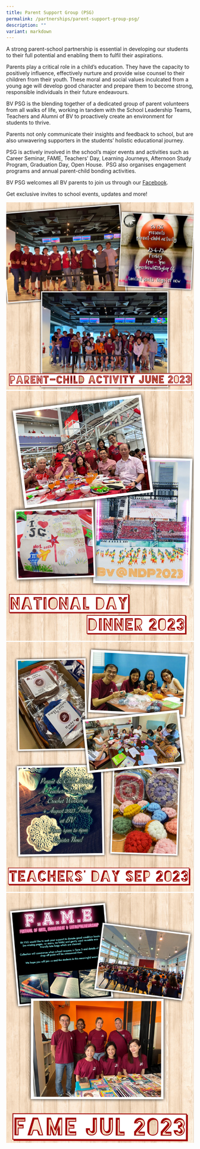 ```yaml
---
title: Parent Support Group (PSG)
permalink: /partnerships/parent-support-group-psg/
description: ""
variant: markdown
---
```

A strong parent-school partnership is essential in developing our students to their full potential and enabling them to fulfil their aspirations.  

Parents play a critical role in a child’s education. They have the capacity to positively influence, effectively nurture and provide wise counsel to their children from their youth. These moral and social values inculcated from a young age will develop good character and prepare them to become strong, responsible individuals in their future endeavours.  

BV PSG is the blending together of a dedicated group of parent volunteers from all walks of life, working in tandem with the School Leadership Teams, Teachers and Alumni of BV to proactively create an environment for students to thrive.

Parents not only communicate their insights and feedback to school, but are also unwavering supporters in the students’ holistic educational journey.  

PSG is actively involved in the school’s major events and activities such as Career Seminar, FAME, Teachers’ Day, Learning Journeys, Afternoon Study Program, Graduation Day, Open House.&nbsp; PSG also organises engagement programs and annual parent-child bonding activities.  

BV PSG welcomes all BV parents to join us through our [Facebook](https://www.facebook.com/groups/bvsspsg/?ref=share_group_link).

Get exclusive invites to school events, updates and more!

![](/images/PSG_01.JPG)<br>
![](/images/PSG_02.JPG)<br>
![](/images/PSG_03.JPG)<br>
![](/images/PSG_04.JPG)
